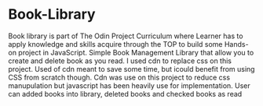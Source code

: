 # Book-Library
Book library is part of The Odin Project Curriculum where Learner has to apply knowledge and skills acquire through the TOP to build some Hands-on project in JavaScript. Simple Book Management Library that allow you to create and delete book as you read. I used cdn to replace css on this project. Used of cdn meant to save some time, but icould benefit from using CSS from scratch though.
Cdn was use on this project to reduce css manupulation but javascript has been heavily use for implementation. User can added books into library, deleted books and checked books as read
